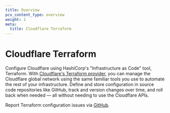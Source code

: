 ```yaml
---
title: Overview
pcx_content_type: overview
weight: 1
meta:
  title: Cloudflare Terraform
---
```


# Cloudflare Terraform

Configure Cloudflare using HashiCorp's "Infrastructure as Code" tool, Terraform. With [Cloudflare's Terraform provider](https://registry.terraform.io/providers/cloudflare/cloudflare/latest/docs), you can manage the Cloudflare global network using the same familiar tools you use to automate the rest of your infrastructure. Define and store configuration in source code repositories like GitHub, track and version changes over time, and roll back when needed — all without needing to use the Cloudflare APIs.

Report Terraform configuration issues via [GitHub](https://github.com/cloudflare/terraform-provider-cloudflare/issues/new/choose).
